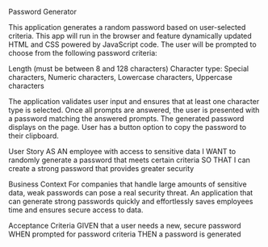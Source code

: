 Password Generator

This application generates a random password based on user-selected criteria. This app will run in the browser and feature dynamically updated HTML and CSS powered by JavaScript code. The user will be prompted to choose from the following password criteria:

Length (must be between 8 and 128 characters)
Character type: Special characters, Numeric characters, Lowercase characters, Uppercase characters

The application validates user input and ensures that at least one character type is selected. Once all prompts are answered, the user is presented with a password matching the answered prompts. The generated password displays on the page. User has a button option to copy the password to their clipboard.

User Story
AS AN employee with access to sensitive data
I WANT to randomly generate a password that meets certain criteria
SO THAT I can create a strong password that provides greater security

Business Context
For companies that handle large amounts of sensitive data, weak passwords can pose a real security threat. An application that can generate strong passwords quickly and effortlessly saves employees time and ensures secure access to data.

Acceptance Criteria
GIVEN that a user needs a new, secure password
WHEN prompted for password criteria
THEN a password is generated